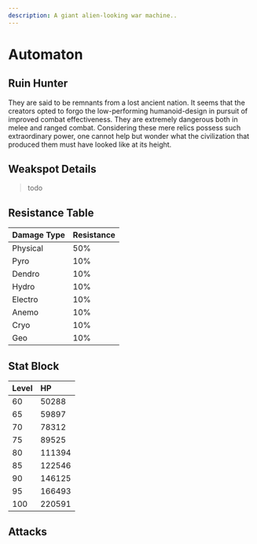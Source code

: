 ```yaml
---
description: A giant alien-looking war machine..
---
```


# Automaton

## Ruin Hunter

They are said to be remnants from a lost ancient nation. It seems that the creators opted to forgo the low-performing humanoid-design in pursuit of improved combat effectiveness. They are extremely dangerous both in melee and ranged combat. Considering these mere relics possess such extraordinary power, one cannot help but wonder what the civilization that produced them must have looked like at its height.

## Weakspot Details

> todo

## Resistance Table

| Damage Type | Resistance |
| :--- | :--- |
| Physical | 50% |
| Pyro | 10% |
| Dendro | 10% |
| Hydro | 10% |
| Electro | 10% |
| Anemo | 10% |
| Cryo | 10% |
| Geo | 10% |

## Stat Block

| Level | HP |
| :--- | :--- |
| 60 | 50288 |
| 65 | 59897 |
| 70 | 78312 |
| 75 | 89525 |
| 80 | 111394 |
| 85 | 122546 |
| 90 | 146125 |
| 95 | 166493 |
| 100 | 220591 |

## Attacks

